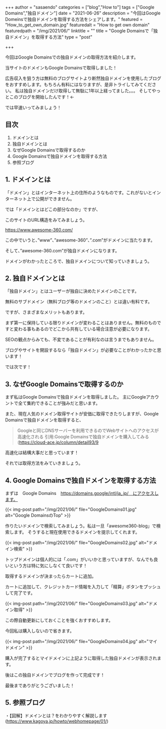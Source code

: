 +++
author = "sasaendo"
categories = ["blog","How to"]
tags = ["Google Domains","独自ドメイン"]
date = "2021-06-26"
description = "今回はGoogle Domeinsで独自ドメインを取得する方法をシェアします。"
featured = "How_to_get_own_domain.jpg"
featuredalt = "How to get own domain"
featuredpath = "/img/2021/06/"
linktitle = ""
title = "Google Domainsで「独自ドメイン」を取得する方法"
type = "post"

+++

今回はGoogle Domainsでの独自ドメインの取得方法を紹介します。

当サイトのドメインもGoogle Domainsで取得しました！

広告収入を狙う方は無料のブログサイトより断然独自ドメインを使用したブログをおすすめします。もちろん有料にはなりますが、是非トライしてみてください。
私は独自ドメインだけ取得して無駄に1年以上経ってました。。。
そしてやっとこのブログを開始したんです！←

では早速いってみましょう！

## 目次
1. ドメインとは
2. 独自ドメインとは
3. なぜGoogle Domainsで取得するのか
4. Google Domainsで独自ドメインを取得する方法
5. 参照ブログ

## 1. ドメインとは

「ドメイン」とはインターネット上の住所のようなものです。これがないとインターネット上で公開ができません。

では「ドメインとはどこの部分なのか」ですが、

このサイトのURL構造をみてみましょう。

https://www.awesome-360.com/

この中でいうと、”www”、”awesome-360”、”.com”がドメインに当たります。

そして、”awesome-360.com”が独自ドメインになります。

ドメインがわかったところで、独自ドメインについて知っていきましょう。

## 2. 独自ドメインとは

「独自ドメイン」とはユーザーが独自に決めたドメインのことです。

無料のサブドメイン（無料ブログ等のドメインのこと）とは違い有料です。

ですが、さまざまなメリットもあります。

まず第一に保持している限りドメインが変わることはありません。無料のものですと変わる事もあるのでどこから共有している場合注意が必要になります。

SEOの観点からみても、不変であることが有利なのは言うまでもありません。

ブログやサイトを開設するなら「独自ドメイン」が必要なことがわかったかと思います！

では次です！

## 3. なぜGoogle Domainsで取得するのか

まず私はGoogle Domainsで独自ドメインを取得しました。
主にGoogleアカウントで全て集約できることが強みだと思います。

また、現在人気のドメイン取得サイトが安価に取得できたりしますが、Google Domainsで独自ドメインを取得すると、

> Googleと同じDNSサーバーを利用できるのでWebサイトへのアクセスが高速化される
> 引用:Google Domainsで独自ドメインを購入してみる(https://cloud-ace.jp/column/detail93/9

高速化は結構大事だと思っています！

それでは取得方法をみていきましょう。

## 4. Google Domainsで独自ドメインを取得する方法

まずは　Google Domains　https://domains.google/intl/ja_jp/　にアクセスします。

{{< img-post path="/img/2021/06/" file="GoogleDomains01.jpg" alt="Google DomainsのTop" >}}

作りたいドメインで検索してみましょう。私は一旦「awesome360-blog」で検索します。
そうすると現在使用できるドメインを提示してくれます。

{{< img-post path="/img/2021/06/" file="GoogleDomains02.jpg" alt="ドメイン検索" >}}

トップドメインは個人的には「.com」がいいかと思っていますが、なんでも良いという方は特に気にしなくて良いです！

取得するドメインが決まったらカートに追加。

カートに追加して、クレジットカード情報を入力して「精算」ボタンをプッシュして完了です。

{{< img-post path="/img/2021/06/" file="GoogleDomains03.jpg" alt="ドメイン取得" >}}

この際自動更新にしておくことを強くおすすめします。

今回私は購入しないので省きます。

{{< img-post path="/img/2021/06/" file="GoogleDomains04.jpg" alt="マイドメイン" >}}

購入が完了するとマイドメインに上記ように取得した独自ドメインが表示されます。

後はこの独自ドメインでブログを作って完成です！

最後までありがとうございました！
## 5. 参照ブログ
・【図解】ドメインとは？をわかりやすく解説します(https://www.kagoya.jp/howto/webhomepage/01/)




